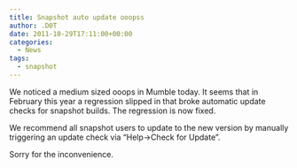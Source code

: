 ```yaml
---
title: Snapshot auto update ooopss
author: .D0T
date: 2011-10-29T17:11:00+00:00
categories:
  - News
tags:
  - snapshot
---
```


We noticed a medium sized ooops in Mumble today. It seems that in February this year a regression slipped in that broke
automatic update checks for snapshot builds. The regression is now fixed.

We recommend all snapshot users to update to the new version by manually triggering an update check via
&#8220;Help->Check for Update&#8221;.

Sorry for the inconvenience.
